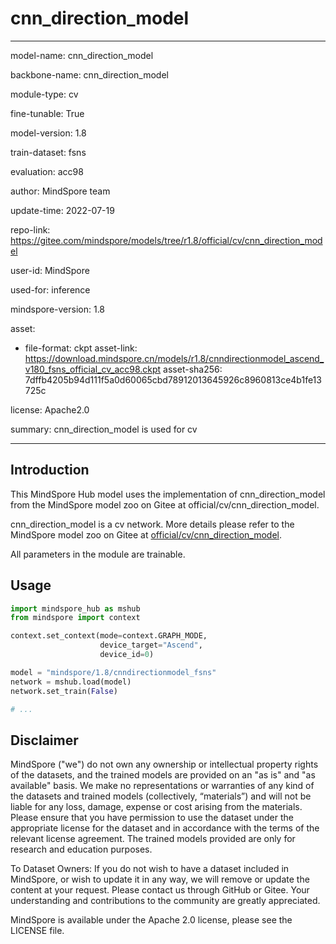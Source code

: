 # cnn_direction_model

---

model-name: cnn_direction_model

backbone-name: cnn_direction_model

module-type: cv

fine-tunable: True

model-version: 1.8

train-dataset: fsns

evaluation: acc98

author: MindSpore team

update-time: 2022-07-19

repo-link: <https://gitee.com/mindspore/models/tree/r1.8/official/cv/cnn_direction_model>

user-id: MindSpore

used-for: inference

mindspore-version: 1.8

asset:

-
    file-format: ckpt
    asset-link: <https://download.mindspore.cn/models/r1.8/cnndirectionmodel_ascend_v180_fsns_official_cv_acc98.ckpt>
    asset-sha256: 7dffb4205b94d111f5a0d60065cbd78912013645926c8960813ce4b1fe13725c

license: Apache2.0

summary: cnn_direction_model is used for cv

---

## Introduction

This MindSpore Hub model uses the implementation of cnn_direction_model from the MindSpore model zoo on Gitee at official/cv/cnn_direction_model.

cnn_direction_model is a cv network. More details please refer to the MindSpore model zoo on Gitee at [official/cv/cnn_direction_model](https://gitee.com/mindspore/models/blob/r1.8/official/cv/cnn_direction_model/README.md).

All parameters in the module are trainable.

## Usage

```python
import mindspore_hub as mshub
from mindspore import context

context.set_context(mode=context.GRAPH_MODE,
                    device_target="Ascend",
                    device_id=0)

model = "mindspore/1.8/cnndirectionmodel_fsns"
network = mshub.load(model)
network.set_train(False)

# ...
```

## Disclaimer

MindSpore ("we") do not own any ownership or intellectual property rights of the datasets, and the trained models are provided on an "as is" and "as available" basis. We make no representations or warranties of any kind of the datasets and trained models (collectively, “materials”) and will not be liable for any loss, damage, expense or cost arising from the materials. Please ensure that you have permission to use the dataset under the appropriate license for the dataset and in accordance with the terms of the relevant license agreement. The trained models provided are only for research and education purposes.

To Dataset Owners: If you do not wish to have a dataset included in MindSpore, or wish to update it in any way, we will remove or update the content at your request. Please contact us through GitHub or Gitee. Your understanding and contributions to the community are greatly appreciated.

MindSpore is available under the Apache 2.0 license, please see the LICENSE file.
